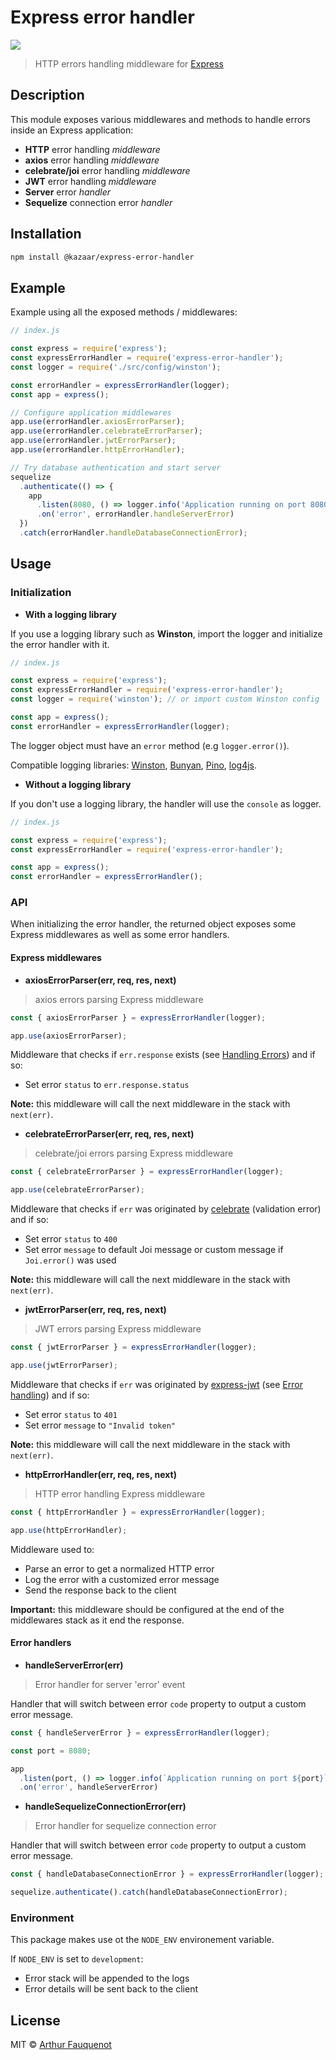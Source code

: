 # Express error handler

![](https://img.shields.io/badge/license-MIT-blue.svg)

> HTTP errors handling middleware for [Express](https://github.com/expressjs/express/)

## Description

This module exposes various middlewares and methods to handle errors inside an Express application:

- **HTTP** error handling _middleware_
- **axios** error handling _middleware_
- **celebrate/joi** error handling _middleware_
- **JWT** error handling _middleware_
- **Server** error _handler_
- **Sequelize** connection error _handler_

## Installation

```bash
npm install @kazaar/express-error-handler
```

## Example

Example using all the exposed methods / middlewares:

```javascript
// index.js

const express = require('express');
const expressErrorHandler = require('express-error-handler');
const logger = require('./src/config/winston');

const errorHandler = expressErrorHandler(logger);
const app = express();

// Configure application middlewares
app.use(errorHandler.axiosErrorParser);
app.use(errorHandler.celebrateErrorParser);
app.use(errorHandler.jwtErrorParser);
app.use(errorHandler.httpErrorHandler);

// Try database authentication and start server
sequelize
  .authenticate(() => {
    app
      .listen(8080, () => logger.info('Application running on port 8080'));
      .on('error', errorHandler.handleServerError)
  })
  .catch(errorHandler.handleDatabaseConnectionError);
```

## Usage

### Initialization

- **With a logging library**

If you use a logging library such as **Winston**, import the logger and initialize the error handler with it.

```javascript
// index.js

const express = require('express');
const expressErrorHandler = require('express-error-handler');
const logger = require('winston'); // or import custom Winston config

const app = express();
const errorHandler = expressErrorHandler(logger);
```

The logger object must have an `error` method (e.g `logger.error()`).

Compatible logging libraries: [Winston](https://github.com/winstonjs/winston), [Bunyan](https://github.com/trentm/node-bunyan), [Pino](https://github.com/pinojs/pino), [log4js](https://github.com/log4js-node/log4js-node).

- **Without a logging library**

If you don't use a logging library, the handler will use the `console` as logger.

```javascript
// index.js

const express = require('express');
const expressErrorHandler = require('express-error-handler');

const app = express();
const errorHandler = expressErrorHandler();
```

### API

When initializing the error handler, the returned object exposes some Express middlewares as well as some error handlers.

#### Express middlewares

- **axiosErrorParser(err, req, res, next)**

> axios errors parsing Express middleware

```javascript
const { axiosErrorParser } = expressErrorHandler(logger);

app.use(axiosErrorParser);
```

Middleware that checks if `err.response` exists (see [Handling Errors](https://github.com/axios/axios#handling-errors)) and if so:

- Set error `status` to `err.response.status`

**Note:** this middleware will call the next middleware in the stack with `next(err)`.

- **celebrateErrorParser(err, req, res, next)**

> celebrate/joi errors parsing Express middleware

```javascript
const { celebrateErrorParser } = expressErrorHandler(logger);

app.use(celebrateErrorParser);
```

Middleware that checks if `err` was originated by [celebrate](https://www.npmjs.com/package/celebrate) (validation error) and if so:

- Set error `status` to `400`
- Set error `message` to default Joi message or custom message if `Joi.error()` was used

**Note:** this middleware will call the next middleware in the stack with `next(err)`.

- **jwtErrorParser(err, req, res, next)**

> JWT errors parsing Express middleware

```javascript
const { jwtErrorParser } = expressErrorHandler(logger);

app.use(jwtErrorParser);
```

Middleware that checks if `err` was originated by [express-jwt](https://github.com/auth0/express-jwt) (see [Error handling](https://github.com/auth0/express-jwt#error-handling)) and if so:

- Set error `status` to `401`
- Set error `message` to `"Invalid token"`

**Note:** this middleware will call the next middleware in the stack with `next(err)`.

- **httpErrorHandler(err, req, res, next)**

> HTTP error handling Express middleware

```javascript
const { httpErrorHandler } = expressErrorHandler(logger);

app.use(httpErrorHandler);
```

Middleware used to:

- Parse an error to get a normalized HTTP error
- Log the error with a customized error message
- Send the response back to the client

**Important:** this middleware should be configured at the end of the middlewares stack as it end the response.

#### Error handlers

- **handleServerError(err)**

> Error handler for server 'error' event

Handler that will switch between error `code` property to output a custom error message.

```javascript
const { handleServerError } = expressErrorHandler(logger);

const port = 8080;

app
  .listen(port, () => logger.info(`Application running on port ${port}`));
  .on('error', handleServerError)
```

- **handleSequelizeConnectionError(err)**

> Error handler for sequelize connection error

Handler that will switch between error `code` property to output a custom error message.

```javascript
const { handleDatabaseConnectionError } = expressErrorHandler(logger);

sequelize.authenticate().catch(handleDatabaseConnectionError);
```

### Environment

This package makes use ot the `NODE_ENV` environement variable.

If `NODE_ENV` is set to `development`:

- Error stack will be appended to the logs
- Error details will be sent back to the client

## License

MIT © [Arthur Fauquenot](https://github.com/arthurfauq)
